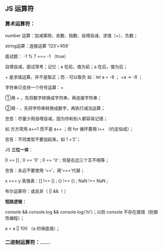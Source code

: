 ## JS 运算符

### 算术运算符：

number 运算：加减乘除、余数、指数、自增自减、求值（+）、负数；

string运算：连接运算 ‘123’+‘456’

面试题： -1 % 7 === -1  （true）

自增自减，面试常考；记忆：a 在前，值为前；a 在后，值为后；

\+ 是求值运算，并不是取正；而 - 可以取负
如：let  a = -8  ； +a  →  -8  ；

字符串只支持一个符号运算：+

①用 + ，先将数字转换成字符串，再连接字符串；

②用 - ，先将字符串转换成数字，再执行减法运算；

忠告：尽量少用自增自减，因为你和别人都容易记错；

如 方方常用 a+=1 而不是 a++  ；但 for 循环要用 i++ （约定俗成）；

忠告：不同类型不要加起来，如 1 +‘2’；

JS **三位一体**：

0 == []  ;  0 == '0' ; 0 == '\t' ; 但是右边三个互不相等；

忠告：永远不要使用 ‘==’，用‘===’代替；

x === y 真值表：[] !== []  ; {} !== {} ; NaN !== NaN ;

布尔运算符：或且非（ ||  &&  ！）

**短路逻辑：**

console  && console.log  && console.log('hi')；以防 console 不存在报错（防御性编程）；

a = a || 100 （a 的保底值）；

### 二进制运算符：……